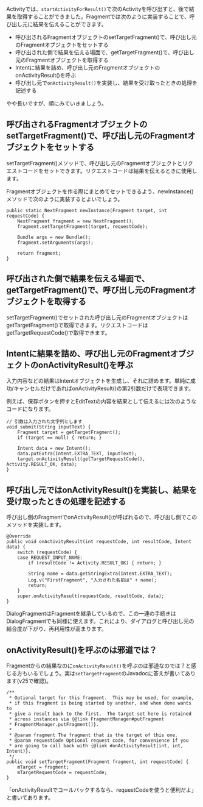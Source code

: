 Activityでは、`startActivityForResult()`で次のActivityを呼び出すと、後で結果を取得することができました。Fragmentでは次のように実装することで、呼び出し元に結果を伝えることができます。

 - 呼び出されるFragmentオブジェクトのsetTargetFragment()で、呼び出し元のFragmentオブジェクトをセットする
 - 呼び出された側で結果を伝える場面で、getTargetFragment()で、呼び出し元のFragmentオブジェクトを取得する
 - Intentに結果を詰め、呼び出し元のFragmentオブジェクトのonActivityResult()を呼ぶ
 - 呼び出し元で`onActivityResult()`を実装し、結果を受け取ったときの処理を記述する

やや長いですが、順にみていきましょう。

## 呼び出されるFragmentオブジェクトのsetTargetFragment()で、呼び出し元のFragmentオブジェクトをセットする

setTargetFragment()メソッドで、呼び出し元のFragmentオブジェクトとリクエストコードをセットできます。リクエストコードは結果を伝えるときに使用します。

Fragmentオブジェクトを作る際にまとめてセットできるよう、newInstance()メソッドで次のように実装するとよいでしょう。

```
public static NextFragment newInstance(Fragment target, int requestCode) {
    NextFragment fragment = new NextFragment();
    fragment.setTargetFragment(target, requestCode);
    
    Bundle args = new Bundle();
    fragment.setArguments(args);
    
    return fragment;
}
```

## 呼び出された側で結果を伝える場面で、getTargetFragment()で、呼び出し元のFragmentオブジェクトを取得する

setTargetFragment()でセットされた呼び出し元のFragmentオブジェクトはgetTargetFragment()で取得できます。リクエストコードはgetTargetRequestCode()で取得できます。

## Intentに結果を詰め、呼び出し元のFragmentオブジェクトのonActivityResult()を呼ぶ

入力内容などの結果はIntentオブジェクトを生成し、それに詰めます。単純に成功/キャンセルだけであればonActivityResult()の第2引数だけで表現できます。

例えば、保存ボタンを押すとEditTextの内容を結果として伝えるには次のようなコードになります。

```
// 引数は入力された文字列とします
void submit(String inputText) {
    Fragment target = getTargetFragment();
    if (target == null) { return; }
    
    Intent data = new Intent();
    data.putExtra(Intent.EXTRA_TEXT, inputText);
    target.onActivityResult(getTargetRequestCode(), Activity.RESULT_OK, data);
}
```

## 呼び出し元ではonActivityResult()を実装し、結果を受け取ったときの処理を記述する

呼び出し側のFragmentでonActivityResult()が呼ばれるので、呼び出し側でこのメソッドを実装します。

```
@Override
public void onActivityResult(int requestCode, int resultCode, Intent data) {
    switch (requestCode) {
    case REQUEST_INPUT_NAME:
        if (resultCode != Activity.RESULT_OK) { return; }
        
        String name = data.getStringExtra(Intent.EXTRA_TEXT);
        Log.v("FirstFragment", "入力された名前は" + name);
        return;
    }
    super.onActivityResult(requestCode, resultCode, data);
}
```

DialogFragmentはFragmentを継承しているので、この一連の手続きはDialogFragmentでも同様に使えます。これにより、ダイアログと呼び出し元の結合度が下がり、再利用性が高まります。

## onActivityResult()を呼ぶのは邪道では？

Fragmentからの結果なのに`onActivityResult()`を呼ぶのは邪道なのでは？と感じる方もいるでしょう。実は`setTargetFragment`のJavadocに答えが書いてあります(v25で確認)。

```
/**
 * Optional target for this fragment.  This may be used, for example,
 * if this fragment is being started by another, and when done wants to
 * give a result back to the first.  The target set here is retained
 * across instances via {@link FragmentManager#putFragment
 * FragmentManager.putFragment()}.
 *
 * @param fragment The fragment that is the target of this one.
 * @param requestCode Optional request code, for convenience if you
 * are going to call back with {@link #onActivityResult(int, int, Intent)}.
 */
public void setTargetFragment(Fragment fragment, int requestCode) {
    mTarget = fragment;
    mTargetRequestCode = requestCode;
}
```

「onActivityResultでコールバックするなら、requestCodeを使うと便利だよ」と書いてあります。

